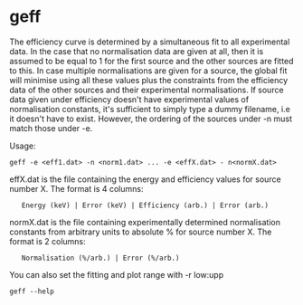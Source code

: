 # geff

The efficiency curve is determined by a simultaneous fit to all
experimental data. In the case that no normalisation data are
given at all, then it is assumed to be equal to 1 for the first
source and the other sources are fitted to this. In case multiple
normalisations are given for a source, the global fit will minimise
using all these values plus the constraints from the efficiency
data of the other sources and their experimental normalisations.
If source data given under efficiency doesn't have experimental
values of normalisation constants, it's sufficient to simply type
a dummy filename, i.e it doesn't have to exist. However, the
ordering of the sources under -n must match those under -e.


Usage: 
```
geff -e <eff1.dat> -n <norm1.dat> ... -e <effX.dat> - n<normX.dat>
```

effX.dat is the file containing the energy and efficiency
values for source number X. The format is 4 columns:
```
   Energy (keV) | Error (keV) | Efficiency (arb.) | Error (arb.)
```

normX.dat is the file containing experimentally determined
normalisation constants from arbitrary units to absolute %
for source number X. The format is 2 columns:
```
   Normalisation (%/arb.) | Error (%/arb.)
```

You can also set the fitting and plot range with -r low:upp 

```
geff --help
```
